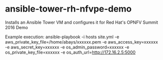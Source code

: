 # ansible-tower-rh-nfvpe-demo
Installs an Ansible Tower VM and configures it for Red Hat's OPNFV Summit 2016 Demo

Example execution:
ansible-playbook -i hosts site.yml -e aws_private_key_file=/home/abays/xxxxxx.pem -e aws_access_key=xxxxxx -e aws_secret_key=xxxxxx -e os_admin_password=xxxxxx -e os_private_key_file=xxxxxx -e os_auth_url=http://172.16.2.5:5000
